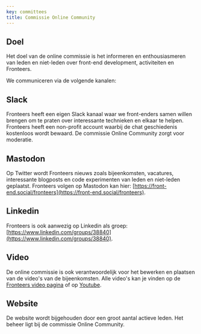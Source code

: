 ```yaml
---
key: committees
title: Commissie Online Community
---
```

 
## Doel  
Het doel van de online commissie is het informeren en enthousiasmeren van leden en niet-leden over front-end development, activiteiten en Fronteers.

We communiceren via de volgende kanalen:

## Slack

Fronteers heeft een eigen Slack kanaal waar we front-enders samen willen brengen om te praten over interessante technieken en elkaar te helpen. Fronteers heeft een non-profit account waarbij de chat geschiedenis kostenloos wordt bewaard. De commissie Online Community zorgt voor moderatie.

## Mastodon

Op Twitter wordt Fronteers nieuws zoals bijeenkomsten, vacatures, interessante blogposts en code experimenten van leden en niet-leden geplaatst. Fronteers volgen op Mastodon kan hier: [https://front-end.social/fronteers](https://front-end.social/fronteers).

## Linkedin

Fronteers is ook aanwezig op Linkedin als groep: [https://www.linkedin.com/groups/38840](https://www.linkedin.com/groups/38840).

## Video

De online commissie is ook verantwoordelijk voor het bewerken en plaatsen van de video's van de bijeenkomsten.
Alle video's kan je vinden op de [Fronteers video pagina](/videos) of op [Youtube](https://www.youtube.com/channel/UCMqv5w33mm-CgjDV6VTBCTw).

## Website

De website wordt bijgehouden door een groot aantal actieve leden. Het beheer ligt bij de commissie Online Community.
